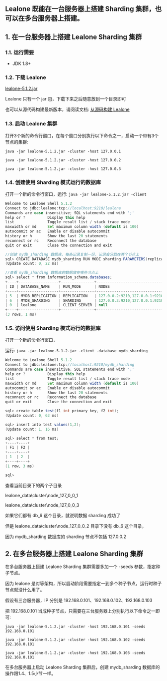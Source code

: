 ## Lealone 既能在一台服务器上搭建 Sharding 集群，也可以在多台服务器上搭建。


## 1. 在一台服务器上搭建 Lealone Sharding 集群


### 1.1. 运行需要

* JDK 1.8+


### 1.2. 下载 Lealone

[lealone-5.1.2.jar](https://github.com/lealone/Lealone/releases/download/lealone-5.1.2/lealone-5.1.2.jar)

Lealone 只有一个 jar 包，下载下来之后随意放到一个目录即可

也可以从源代码构建最新版本，请阅读文档: [从源码构建 Lealone](https://github.com/lealone/Lealone-Docs/blob/master/%E5%BA%94%E7%94%A8%E6%96%87%E6%A1%A3/%E4%BB%8E%E6%BA%90%E7%A0%81%E6%9E%84%E5%BB%BALealone.md)


### 1.3. 启动 Lealone 集群

打开3个新的命令行窗口，在每个窗口分别执行以下命令之一，启动一个带有3个节点的集群:

`java -jar lealone-5.1.2.jar -cluster -host 127.0.0.1`

`java -jar lealone-5.1.2.jar -cluster -host 127.0.0.2`

`java -jar lealone-5.1.2.jar -cluster -host 127.0.0.3`


### 1.4. 创建使用 Sharding 模式运行的数据库

打开一个新的命令行窗口，运行: `java -jar lealone-5.1.2.jar -client`

```java
Welcome to Lealone Shell 5.1.2
Connect to jdbc:lealone:tcp://localhost:9210/lealone
Commands are case insensitive; SQL statements end with ';'
help or ?          Display this help
list               Toggle result list / stack trace mode
maxwidth or md     Set maximum column width (default is 100)
autocommit or ac   Enable or disable autocommit
history or h       Show the last 20 statements
reconnect or rc    Reconnect the database
quit or exit       Close the connection and exit

//创建 mydb_sharding 数据库，每条记录复制一份，记录会分散在两个节点上
sql> CREATE DATABASE mydb_sharding RUN MODE sharding PARAMETERS(replication_factor: 1, assignment_factor: 2);
(Update count: 0, 22 ms)

//查看 mydb_sharding 数据库的数据放在哪些节点上
sql> select * from information_schema.databases;
+----+------------------+---------------+-------------------------------+
| ID | DATABASE_NAME    | RUN_MODE      | NODES                         |
+----+------------------+---------------+-------------------------------+
| 5  | MYDB_REPLICATION | REPLICATION   | 127.0.0.2:9210,127.0.0.1:9210 |
| 6  | MYDB_SHARDING    | SHARDING      | 127.0.0.3:9210,127.0.0.1:9210 |
| 0  | lealone          | CLIENT_SERVER | null                          |
+----+------------------+---------------+-------------------------------+
(3 rows, 1 ms)
```


### 1.5. 访问使用 Sharding 模式运行的数据库

打开一个新的命令行窗口，

运行: `java -jar lealone-5.1.2.jar -client -database mydb_sharding`

```java
Welcome to Lealone Shell 5.1.2
Connect to jdbc:lealone:tcp://localhost:9210/mydb_sharding
Commands are case insensitive; SQL statements end with ';'
help or ?          Display this help
list               Toggle result list / stack trace mode
maxwidth or md     Set maximum column width (default is 100)
autocommit or ac   Enable or disable autocommit
history or h       Show the last 20 statements
reconnect or rc    Reconnect the database
quit or exit       Close the connection and exit

sql> create table test(f1 int primary key, f2 int);
(Update count: 0, 63 ms)

sql> insert into test values(1,2);
(Update count: 1, 16 ms)

sql> select * from test;
+----+----+
| F1 | F2 |
+----+----+
| 1  | 2  |
+----+----+
(1 row, 3 ms)

sql>
```

查看当前目录下的两个子目录

lealone_data\cluster\node_127_0_0_1

lealone_data\cluster\node_127_0_0_3

如果它们都有 db_6 这个目录，就说明数据 sharding 成功了

但是 lealone_data\cluster\node_127_0_0_2 目录下没有 db_6 这个目录，

因为 mydb_sharding 数据库的 sharding 节点不包括 127.0.0.2


## 2. 在多台服务器上搭建 Lealone Sharding 集群

在多台服务器上搭建 Lealone Sharding 集群需要多加一个 -seeds 参数，指定种子节点。

因为 lealone 是对等架构，所以启动阶段需要指定一到多个种子节点，运行时种子节点就没什么用了。

假设有三台服务器，IP 分别是 192.168.0.101、192.168.0.102、192.168.0.103

把 192.168.0.101 当成种子节点，只需要在三台服务器上分别执行以下命令之一即可:

`java -jar lealone-5.1.2.jar -cluster -host 192.168.0.101 -seeds 192.168.0.101`

`java -jar lealone-5.1.2.jar -cluster -host 192.168.0.102 -seeds 192.168.0.101`

`java -jar lealone-5.1.2.jar -cluster -host 192.168.0.103 -seeds 192.168.0.101`

在多台服务器上启动 Lealone Sharding 集群后，创建 mydb_sharding 数据库的操作跟1.4、1.5小节一样。

